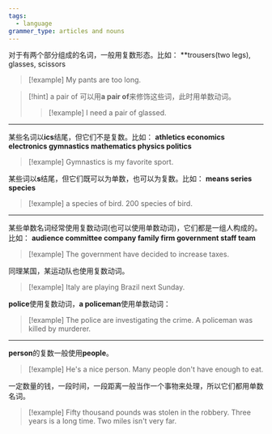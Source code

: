 ```yaml
---
tags:
  - language
grammer_type: articles and nouns
---
```

对于有两个部分组成的名词，一般用复数形态。比如：
**trousers(two legs), glasses, scissors

> [!example]
> My pants are too long.

> [!hint] a pair of
> 可以用**a pair of**来修饰这些词，此时用单数动词。
> > [!example]
> > I need a pair of glassed.

---

某些名词以**ics**结尾，但它们不是复数。比如：
**athletics economics electronics gymnastics mathematics physics politics**

> [!example]
> Gymnastics is my favorite sport.

某些词以**s**结尾，但它们既可以为单数，也可以为复数。比如：
**means series species**

> [!example]
> a species of bird.
> 200 species of bird.

---

某些单数名词经常使用复数动词(也可以使用单数动词)，它们都是一组人构成的。比如：
**audience committee company family firm government staff team**

> [!example]
> The government have decided to increase taxes.

同理某国，某运动队也使用复数动词。

> [!example]
> Italy are playing Brazil next Sunday.

**police**使用复数动词，**a policeman**使用单数动词：

> [!example]
> The police are investigating the crime.
> A policeman was killed by murderer.

---

**person**的复数一般使用**people**。

> [!example]
> He's a nice person.
> Many people don't have enough to eat.

一定数量的钱，一段时间，一段距离一般当作一个事物来处理，所以它们都用单数名词。

> [!example]
> Fifty thousand pounds was stolen in the robbery.
> Three years is a long time.
> Two miles isn't very far.
